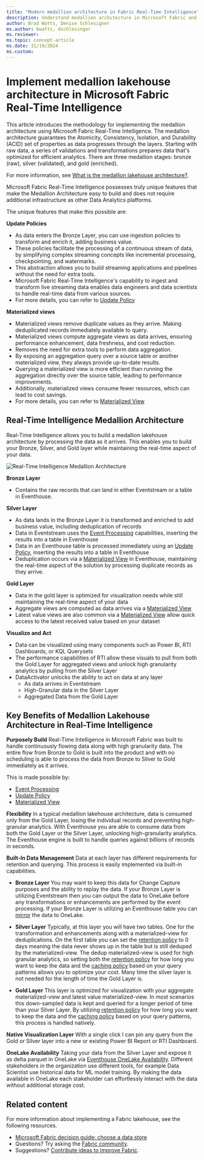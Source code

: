 ```yaml
---
title: "Modern medallion architecture in Fabric Real-Time Intelligence"
description: Understand medallion architecture in Microsoft Fabric and learn how to implement within Real-Time Intelligence.
author: Brad Watts, Denise Schlesigner
ms.author: bwatts, dschlesinger
ms.reviewer: 
ms.topic: concept-article
ms.date: 11/19/2024
ms.custom:
---
```


# Implement medallion lakehouse architecture in Microsoft Fabric Real-Time Intelligence

This article introduces the methodology for implementing the medallion architecture using Microsoft Fabric Real-Time Intelligence. The medallion architecture guarantees the Atomicity, Consistency, Isolation, and Durability (ACID) set of properties as data progresses through the layers. Starting with raw data, a series of validations and transformations prepares data that's optimized for efficient analytics. There are three medallion stages: bronze (raw), silver (validated), and gold (enriched). 
  
For more information, see [What is the medallion lakehouse architecture?](/azure/databricks/lakehouse/medallion).  
  
Microsoft Fabric Real-Time Intelligence possesses truly unique features that make the Medallion Architecture easy to build and does not require additional infrastructure as other Data Analytics platforms.

The unique features that make this possible are:  
   
**Update Policies**
 - As data enters the Bronze Layer, you can use ingestion policies to transform and enrich it, adding business value.
 - These policies facilitate the processing of a continuous stream of data, by simplifying complex streaming concepts like incremental processing, checkpointing, and watermarks.
 - This abstraction allows you to build streaming applications and pipelines without the need for extra tools.
 - Microsoft Fabric Real-Time Intelligence's capability to ingest and transform live streaming data enables data engineers and data scientists to handle real-time data from various sources.
 - For more details, you can refer to [Update Policy](https://learn.microsoft.com/en-us/kusto/management/update-policy?view=microsoft-fabric)

**Materialized views**
 - Materialized views remove duplicate values as they arrive. Making deduplicated records immediately available to query.
 - Materialized views compute aggregate views as data arrives, ensuring performance enhancement, data freshness, and cost reduction.
 - Removes the need for extra tools to perform data aggregation.
 - By exposing an aggregation query over a source table or another materialized view, they always provide up-to-date results.
 - Querying a materialized view is more efficient than running the aggregation directly over the source table, leading to performance improvements.
 - Additionally, materialized views consume fewer resources, which can lead to cost savings.
 - For more details, you can refer to [Materialized View](https://learn.microsoft.com/en-us/kusto/management/materialized-views/materialized-view-overview?view=microsoft-fabric)

## Real-Time Intelligence Medallion Architecture

Real-Time Intelligence allows you to build a medallion lakehouse architecture by processing the data as it arrives. This enables you to build your Bronze, Silver, and Gold layer while maintaining the real-time aspect of your data.

![Real-Time Intelligence Medallion Architecture](media/medallion-architecture/Architecture.png)

**Bronze Layer** 
- Contains the raw records that can land in either Eventstream or a table in Eventhouse.
 
**Silver Layer** 
- As data lands in the Bronze Layer it is transformed and enriched to add business value, including deduplication of records
- Data in Eventstream uses the [Event Processing](https://learn.microsoft.com/en-us/fabric/real-time-intelligence/event-streams/process-events-using-event-processor-editor?pivots=enhanced-capabilities) capabilities, inserting the results into a table in Eventhouse
- Data in an Eventhouse table is processed immediately using an [Update Policy](https://learn.microsoft.com/en-us/kusto/management/update-policy?view=microsoft-fabric), inserting the results into a table in Eventhouse
- Deduplication occurs via a [Materialized View](https://learn.microsoft.com/en-us/kusto/management/materialized-views/materialized-view-overview?view=microsoft-fabric) in Eventhouse, maintaining the real-time aspect of the solution by processing duplicate records as they arrive.

**Gold Layer** 
- Data in the gold layer is optimized for visualization needs while still maintaining the real-time aspect of your data
- Aggregate views are computed as data arrives via a [Materialized View](https://learn.microsoft.com/en-us/kusto/management/materialized-views/materialized-view-overview?view=microsoft-fabric)
- Latest value views are also common via a [Materialized View](https://learn.microsoft.com/en-us/kusto/management/materialized-views/materialized-view-overview?view=microsoft-fabric) allow quick access to the latest received value based on your dataset

**Visualize and Act**
- Data can be visualized using many components such as Power BI, RTI Dashboards, or KQL Querysets
- The performance capabilities of RTI allow these visuals to pull from both the Gold Layer for aggregated views and unlock high granularity analytics by pulling from the Silver Layer
- DataActivator unlocks the ability to act on data at any layer
  - As data arrives in Eventstream
  - High-Granular data in the Silver Layer
  - Aggregated Data from the Gold Layer

## Key Benefits of Medallion Lakehouse Architecture in Real-Time Intelligence

**Purposely Build**
Real-Time Intelligence in Microsoft Fabric was built to handle continuously flowing data along with high granularity data. The entire flow from Bronze to Gold is built into the product and with no scheduling is able to process the data from Bronze to Silver to Gold immediately as it arrives.

This is made possible by:
- [Event Processing](https://learn.microsoft.com/en-us/fabric/real-time-intelligence/event-streams/process-events-using-event-processor-editor?pivots=enhanced-capabilities)
- [Update Policy](https://learn.microsoft.com/en-us/kusto/management/update-policy?view=microsoft-fabric)
- [Materialized View](https://learn.microsoft.com/en-us/kusto/management/materialized-views/materialized-view-overview?view=microsoft-fabric)

**Flexibility**
In a typical medallion lakehouse architecture, data is consumed only from the Gold Layer, losing the individual records and preventing high-granular analytics. With Eventhouse you are able to consume data from both the Gold Layer or the Silver Layer, unlocking high-granularity analytics. The Eventhouse engine is built to handle queries against billions of records in seconds.

**Built-In Data Management**
Data at each layer has different requirements for retention and querying. This process is easily implemented via built-in capabilities.
- **Bronze Layer**
You may want to keep this data for Change Capture purposes and the ability to replay the data. If your Bronze Layer is utilizing Eventstream then you can output the data to OneLake before any transformations or enhancements are performed by the event processing. If your Bronze Layer is utilizing an Eventhouse table you can [mirror](https://learn.microsoft.com/en-us/fabric/real-time-intelligence/event-house-onelake-availability) the data to OneLake.

- **Silver Layer**
Typically, at this layer you will have two tables. One for the transformation and enhancements along with a materialized-view for deduplications. On the first table you can set the [retention policy](https://learn.microsoft.com/en-us/kusto/management/retention-policy?view=microsoft-fabric) to 0 days meaning the data never shows up in the table but is still deduped by the materialized-view. The dedup materialized-view is used for high granular analytics, so setting both the [retention policy](https://learn.microsoft.com/en-us/kusto/management/retention-policy?view=microsoft-fabric) for how long you want to keep the data and the [caching policy](https://learn.microsoft.com/en-us/kusto/management/cache-policy?view=microsoft-fabric) based on your query patterns allows you to optimize your cost. Many time the silver layer is not needed for the length of time the Gold Layer is.

- **Gold Layer**
This layer is optimized for visualization with your aggregate materialized-view and latest value materialized-view. In most scenarios this down-sampled data is kept and queried for a longer period of time than your Silver Layer. By utilizing [retention policy](https://learn.microsoft.com/en-us/kusto/management/retention-policy?view=microsoft-fabric) for how long you want to keep the data and the [caching policy](https://learn.microsoft.com/en-us/kusto/management/cache-policy?view=microsoft-fabric) based on your query patterns, this process is handled natively.

**Native Visualization Layer**
With a single click I can pin any query from the Gold or Silver layer into a new or existing Power BI Report or RTI Dashboard.

**OneLake Availability**
Taking your data from the Silver Layer and expose it as delta parquet in OneLake via [Eventhouse OneLake Availability](https://learn.microsoft.com/en-us/fabric/real-time-intelligence/event-house-onelake-availability). Different stakeholders in the organization use different tools, for example Data Scientist use historical data for ML model training. By making the data available in OneLake each stakeholder can effortlessly interact with the data without additional storage cost.

## Related content

For more information about implementing a Fabric lakehouse, see the following resources.

- [Microsoft Fabric decision guide: choose a data store](../get-started/decision-guide-data-store.md)
- Questions? Try asking the [Fabric community](https://community.fabric.microsoft.com/).
- Suggestions? [Contribute ideas to improve Fabric](https://ideas.fabric.microsoft.com/).
